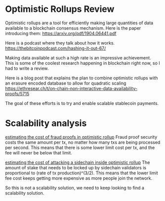 Optimistic Rollups Review
===========

Optimistic rollups are a tool for efficiently making large quantities of data available to a blockchain consensus mechanism. Here is the paper introducing them: https://arxiv.org/pdf/1904.06441.pdf

Here is a podcast where they talk about how it works. https://thebitcoinpodcast.com/hashing-it-out-67/

Making data available at such a high rate is an impressive achievement. This is some of the coolest research happening in blockchain right now, so I had to write a review.

Here is a blog post that explains the plan to combine optimistic rollups with an erasure encoded database to allow for quadratic scaling https://ethresear.ch/t/on-chain-non-interactive-data-availability-proofs/5715

The goal of these efforts is to try and enable scalable stablecoin payments.

Scalability analysis
========

[estimating the cost of fraud proofs in optimistic rollup](other_blockchains/optimistic_rollups_fraud_proof_cost.md) Fraud proof security costs the same amount per tx, no matter how many txs are being processed per second.
This means that there is some lower limit cost per tx, and the fee will never be below that limit.

[estimating the cost of attacking a sidechain inside optimistic rollup](other_blockchains/optimistic_rollups_sidechain_attack.md)
The amount of stake that needs to be locked up by sidechain validators is proportional to (rate of tx production)^(3/2).
This means that the lower limit fee cost keeps getting more expensive as more people join the network.

So this is not a scalability solution, we need to keep looking to find a scalability solution.

